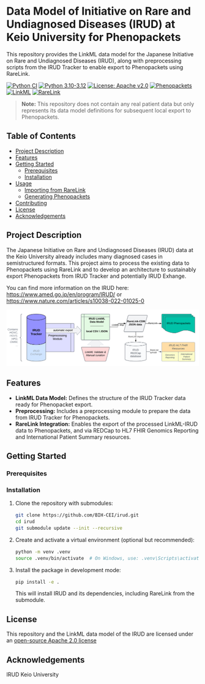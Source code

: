 # Data Model of Initiative on Rare and Undiagnosed Diseases (IRUD) at Keio University for Phenopackets

This repository provides the LinkML data model for the Japanese Initiative on Rare and Undiagnosed Diseases (IRUD), along with preprocessing scripts from the IRUD Tracker to enable export to Phenopackets using RareLink.

[![Python CI](https://github.com/BIH-CEI/irud/actions/workflows/python_ci.yml/badge.svg)](https://github.com/BIH-CEI/irud/actions/workflows/python_ci.yml)
[![Python 3.10-3.12](https://img.shields.io/badge/python-3.10%20%7C%203.11%20%7C%203.12-blue.svg)](https://www.python.org/downloads/)
[![License: Apache v2.0](https://img.shields.io/badge/License-Apache2.0-yellow.svg)](https://opensource.org/licenses/MIT)
[![Phenopackets](https://img.shields.io/badge/Phenopackets-2.0-purple.svg)](https://phenopacket-schema.readthedocs.io/en/latest/)
[![LinkML](https://img.shields.io/badge/LinkML-1.8.0+-green.svg)](https://linkml.io/)
[![RareLink](https://img.shields.io/badge/RareLink-v2.0.0-blue.svg)](https://github.com/BIH-CEI/RareLink)

> **Note:** This repository does not contain any real patient data but only represents its data model definitions for subsequent local export to Phenopackets.

## Table of Contents

- [Project Description](#project-description)
- [Features](#features)
- [Getting Started](#getting-started)
   - [Prerequisites](#prerequisites)
   - [Installation](#installation)
- [Usage](#usage)
   - [Importing from RareLink](#importing-from-rarelink)
   - [Generating Phenopackets](#generating-phenopackets)
- [Contributing](#contributing)
- [License](#license)
- [Acknowledgements](#acknowledgements)

## Project Description

The Japanese Initiative on Rare and Undiagnosed Diseases (IRUD) data at the Keio University already includes many diagnosed cases in semistructured formats. This project aims to process the existing data to Phenopackets using RareLink and to develop an architecture to sustainably export Phenopackets from IRUD Tracker and potentially IRUD Exhange.

You can find more information on the IRUD here: https://www.amed.go.jp/en/program/IRUD/ or https://www.nature.com/articles/s10038-022-01025-0

![IRUD Overview](<src/irud/res/IRUD overview - Page 1.png>)

## Features

* **LinkML Data Model:** Defines the structure of the IRUD Tracker data ready for Phenopacket export.
* **Preprocessing:** Includes a preprocessing module to prepare the data from IRUD Tracker for Phenopackets.
* **RareLink Integration:** Enables the export of the processed LinkML-IRUD data to Phenopackets, and via REDCap to HL7 FHIR Genomics Reporting and International Patient Summary resources.

## Getting Started 

### Prerequisites

### Installation

1. Clone the repository with submodules:
   ```bash
   git clone https://github.com/BIH-CEI/irud.git
   cd irud
   git submodule update --init --recursive
   ```

2. Create and activate a virtual environment (optional but recommended):
   ```bash
   python -m venv .venv
   source .venv/bin/activate  # On Windows, use: .venv\Scripts\activate
   ```

3. Install the package in development mode:
   ```bash
   pip install -e .
   ```

   This will install IRUD and its dependencies, including RareLink from the submodule.

## License

This repository and the LinkML data model of the IRUD are licensed under an [open-source Apache 2.0 license](https://github.com/BIH-CEI/irud/develop/LICENSE)

## Acknowledgements

IRUD Keio University